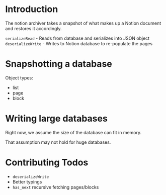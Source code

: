 # Introduction

The notion archiver takes a snapshot of what makes up a Notion document and restores it accordingly.

`serializeRead` - Reads from database and serializes into JSON object
`deserializeWrite` - Writes to Notion database to re-populate the pages

# Snapshotting a database

Object types:

- list
- page
- block

# Writing large databases

Right now, we assume the size of the database can fit in memory.

That assumption may not hold for huge databases.

# Contributing Todos

* `deserializeWrite`
* Better typings
* `has_next` recursive fetching pages/blocks 

